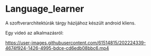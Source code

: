 # Language_learner

A szoftverarchitektúrák tárgy házijához készült android kliens.

Egy videó az alkalmazásról:


https://user-images.githubusercontent.com/61514815/202224339-4674f924-1426-4995-bdce-cd6edb08bbc6.mp4

